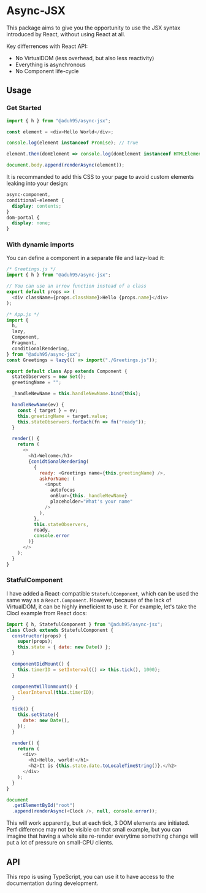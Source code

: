 # Async-JSX

This package aims to give you the opportunity to use the JSX syntax introduced
by React, without using React at all.

Key differrences with React API:

- No VirtualDOM (less overhead, but also less reactivity)
- Everything is asynchronous
- No Component life-cycle

## Usage

### Get Started

```js
import { h } from "@aduh95/async-jsx";

const element = <div>Hello World</div>;

console.log(element instanceof Promise); // true

element.then(domElement => console.log(domElement instanceof HTMLElement)); // true

document.body.append(renderAsync(element));
```

It is recommanded to add this CSS to your page to avoid custom elements leaking
into your design:

```css
async-component,
conditional-element {
  display: contents;
}
dom-portal {
  display: none;
}
```

### With dynamic imports

You can define a component in a separate file and lazy-load it:

```js
/* Greetings.js */
import { h } from "@aduh95/async-jsx";

// You can use an arrow function instead of a class
export default props => (
  <div className={props.className}>Hello {props.name}</div>
);
```

```js
/* App.js */
import {
  h,
  lazy,
  Component,
  Fragment,
  conditionalRendering,
} from "@aduh95/async-jsx";
const Greetings = lazy(() => import("./Greetings.js"));

export default class App extends Component {
  stateObservers = new Set();
  greetingName = "";

  _handleNewName = this.handleNewName.bind(this);

  handleNewName(ev) {
    const { target } = ev;
    this.greetingName = target.value;
    this.stateObservers.forEach(fn => fn("ready"));
  }

  render() {
    return (
      <>
        <h1>Welcome</h1>
        {conidtionalRendering(
          {
            ready: <Greetings name={this.greetingName} />,
            askForName: (
              <input
                autofocus
                onBlur={this._handleNewName}
                placeholder="What's your name"
              />
            ),
          },
          this.stateObservers,
          ready,
          console.error
        )}
      </>
    );
  }
}
```

### StatfulComponent

I have added a React-compatible `StatefulComponent`, which can be used the same
way as a `React.Component`. However, because of the lack of VirtualDOM, it can
be highly inneficient to use it. For example, let's take the Clocl example from
React docs:

```js
import { h, StatefulComponent } from "@aduh95/async-jsx";
class Clock extends StatefulComponent {
  constructor(props) {
    super(props);
    this.state = { date: new Date() };
  }

  componentDidMount() {
    this.timerID = setInterval(() => this.tick(), 1000);
  }

  componentWillUnmount() {
    clearInterval(this.timerID);
  }

  tick() {
    this.setState({
      date: new Date(),
    });
  }

  render() {
    return (
      <div>
        <h1>Hello, world!</h1>
        <h2>It is {this.state.date.toLocaleTimeString()}.</h2>
      </div>
    );
  }
}

document
  .getElementById("root")
  .append(renderAsync(<Clock />, null, console.error));
```

This will work apparently, but at each tick, 3 DOM elements are initiated. Perf
difference may not be visible on that small example, but you can imagine that
having a whole site re-render everytime something change will put a lot of
pressure on small-CPU clients.

## API

This repo is using TypeScript, you can use it to have access to the
documentation during development.
